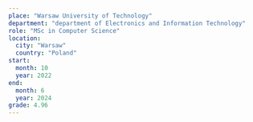 ```yaml
---
place: "Warsaw University of Technology"
department: "department of Electronics and Information Technology"
role: "MSc in Computer Science"
location:
  city: "Warsaw"
  country: "Poland"
start:
  month: 10
  year: 2022
end:
  month: 6
  year: 2024
grade: 4.96
---
```

<!-- TODO: add info about thesis -->
<!-- Final thesis: "Analysis of structure and data flow in modern web applications " -->